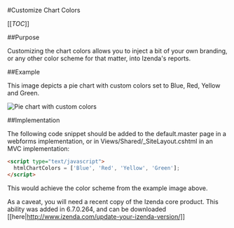 #Customize Chart Colors

[[_TOC_]]

##Purpose

Customizing the chart colors allows you to inject a bit of your own branding, or any other color scheme for that matter, into Izenda's reports. 

##Example

This image depicts a pie chart with custom colors set to Blue, Red, Yellow and Green. 

![Pie chart with custom colors](http://wiki.izenda.us/Guides/Developer-Links-and-Guides/colors.png)

##Implementation

The following code snippet should be added to the default.master page in a webforms implementation, or in Views/Shared/_SiteLayout.cshtml in an MVC implementation:

```html
<script type="text/javascript">
  htmlChartColors = ['Blue', 'Red', 'Yellow', 'Green'];
</script>
```

This would achieve the color scheme from the example image above. 

As a caveat, you will need a recent copy of the Izenda core product. This ability was added in 6.7.0.264, and can be downloaded [[here|http://www.izenda.com/update-your-izenda-version/]]